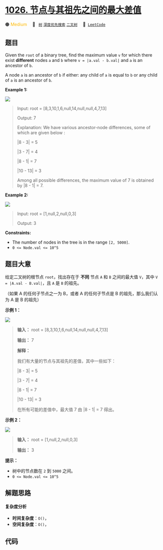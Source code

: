 # [1026. 节点与其祖先之间的最大差值](https://leetcode.com/problems/maximum-difference-between-node-and-ancestor)

🟠 <font color=#ffb800>Medium</font>&emsp; 🔖&ensp; [`树`](/tag/tree.md) [`深度优先搜索`](/tag/depth-first-search.md) [`二叉树`](/tag/binary-tree.md)&emsp; 🔗&ensp;[`LeetCode`](https://leetcode.com/problems/maximum-difference-between-node-and-ancestor)

## 题目

Given the `root` of a binary tree, find the maximum value `v` for which there
exist **different** nodes `a` and `b` where `v = |a.val - b.val|` and `a` is
an ancestor of `b`.

A node `a` is an ancestor of `b` if either: any child of `a` is equal to `b`
or any child of `a` is an ancestor of `b`.



**Example 1:**

![](https://assets.leetcode.com/uploads/2020/11/09/tmp-tree.jpg)

> Input: root = [8,3,10,1,6,null,14,null,null,4,7,13]
> 
> Output: 7
> 
> Explanation: We have various ancestor-node differences, some of which are given below :
> 
> |8 - 3| = 5
> 
> |3 - 7| = 4
> 
> |8 - 1| = 7
> 
> |10 - 13| = 3
> 
> Among all possible differences, the maximum value of 7 is obtained by |8 - 1| = 7.

**Example 2:**

![](https://assets.leetcode.com/uploads/2020/11/09/tmp-tree-1.jpg)

> Input: root = [1,null,2,null,0,3]
> 
> Output: 3

**Constraints:**

  * The number of nodes in the tree is in the range `[2, 5000]`.
  * `0 <= Node.val <= 10^5`


## 题目大意

给定二叉树的根节点 `root`，找出存在于 **不同** 节点 `A` 和 `B` 之间的最大值 `V`，其中 `V = |A.val -
B.val|`，且 `A` 是 `B` 的祖先。

（如果 A 的任何子节点之一为 B，或者 A 的任何子节点是 B 的祖先，那么我们认为 A 是 B 的祖先）

**示例 1：**

![](https://assets.leetcode.com/uploads/2020/11/09/tmp-tree.jpg)

> 
> 
> 
> 
> 
> **输入：** root = [8,3,10,1,6,null,14,null,null,4,7,13]
> 
> **输出：** 7
> 
> **解释：**
> 
> 我们有大量的节点与其祖先的差值，其中一些如下：
> 
> |8 - 3| = 5
> 
> |3 - 7| = 4
> 
> |8 - 1| = 7
> 
> |10 - 13| = 3
> 
> 在所有可能的差值中，最大值 7 由 |8 - 1| = 7 得出。
> 
> 

**示例 2：**

![](https://assets.leetcode.com/uploads/2020/11/09/tmp-tree-1.jpg)

> 
> 
> 
> 
> 
> **输入：** root = [1,null,2,null,0,3]
> 
> **输出：** 3
> 
> 

**提示：**

  * 树中的节点数在 `2` 到 `5000` 之间。
  * `0 <= Node.val <= 10^5`


## 解题思路

#### 复杂度分析

- **时间复杂度**：`O()`，
- **空间复杂度**：`O()`，

## 代码

```javascript

```